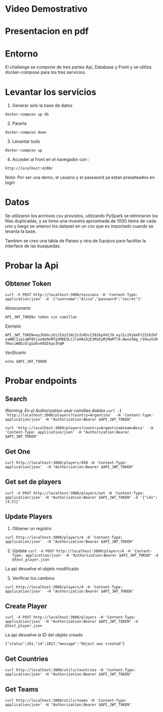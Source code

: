 

# Video Demostrativo

# Presentacion en pdf



# Entorno

El challenge se compone de tres partes Api, Database y Front
y se utiliza docker-compose para los tres servicios.

# Levantar los servicios 

1. Generar solo la base de datos 

```docker-compose up db```

2. Pararla

```docker-compose down```

3. Levantar todo

```docker-compose up```

4. Acceder al front en el navegador con :

```http://localhost:4200/```

*Nota:* Por ser una demo, el usuario y el password ya estan preseteados en login

# Datos

Se utilizaron los archivos csv provistos, utilizando PySpark se eliminaron los filas duplicadas,
 y se tomo una muestra aproximada de 1000 items de cada uno y luego se unieron los 
 dataset en un csv que es importado cuando se levanta la base. 
 
 Tambien se creo una tabla de Paises y otra de Equipos para facilitar la interface de las busquedas.

# Probar la Api

## Obtener Token

```curl -X POST http://localhost:3000/sessions -H 'Content-Type: application/json' -d '{"username":"Alice","password":"secret"}'```

*Almacenarlo*

```API_JWT_TOKEN= token sin comillas```

*Ejemplo*

```API_JWT_TOKEN=eyJhbGciOiJIUzI1NiIsInR5cCI6IkpXVCJ9.eyJ1c2VybmFtZSI6IkFsaWNlIiwiaWF0IjoxNzMxMTg3MDE5LCJleHAiOjE3MzEyMjMwMTl9.Wwvx5Ag_rS9uuVzNTKwiiWQEzGlgSabv4XQIkqx3hqM```

*Verificarlo*

```echo $API_JWT_TOKEN```

# Probar endpoints

## Search

*Warning: En el Authorization usar comillas dobles*
```curl -I 'http://localhost:3000/players?country=Argentina'  -H 'Content-Type: application/json' -H "Authorization:Bearer $API_JWT_TOKEN"```

```curl 'http://localhost:3000/players?country=Argentina&team=Boca'  -H 'Content-Type: application/json' -H "Authorization:Bearer $API_JWT_TOKEN"```


## Get One

```curl http://localhost:3000/players/450 -H 'Content-Type: application/json'  -H "Authorization:Bearer $API_JWT_TOKEN"```


## Get set de players

```curl -X POST http://localhost:3000/players/set -H 'Content-Type: application/json' -H "Authorization:Bearer $API_JWT_TOKEN" -d '{"ids":[4,5]}'```


## Update Players

1. Obtener un registro

```curl http://localhost:3000/players/4 -H 'Content-Type: application/json'  -H "Authorization:Bearer $API_JWT_TOKEN"```

2.  Update 
```curl -X POST http://localhost:3000/players/4 -H 'Content-Type: application/json' -H "Authorization:Bearer $API_JWT_TOKEN" -d @test_player.json```

La api devuelve el objeto modificado

3. Verificar los cambios

```curl http://localhost:3000/players/4 -H 'Content-Type: application/json'  -H "Authorization:Bearer $API_JWT_TOKEN"```


## Create Player


```curl -X POST http://localhost:3000/players -H 'Content-Type: application/json' -H "Authorization:Bearer $API_JWT_TOKEN" -d @test_player.json```

La api devuelve la ID del objeto creado

```{"status":201,"id":2017,"message":"Object was created"}```


## Get Countries

```curl http://localhost:3000/utils/countries -H 'Content-Type: application/json' -H "Authorization:Bearer $API_JWT_TOKEN"```

## Get Teams

```curl http://localhost:3000/utils/teams -H 'Content-Type: application/json' -H "Authorization:Bearer $API_JWT_TOKEN"```
